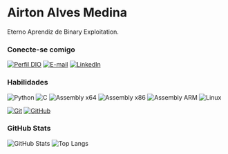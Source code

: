 
# Airton Alves Medina

Eterno Aprendiz de Binary Exploitation.

### Conecte-se comigo

[![Perfil DIO](https://img.shields.io/badge/-Meu%20Perfil%20na%20DIO-30A3DC?style=for-the-badge)](https://web.dio.me/users/airtonmedina_92458)
[![E-mail](https://img.shields.io/badge/-Email-000?style=for-the-badge&logo=microsoft-outlook&logoColor=E94D5F)](mailto:airtonnmedina@gmail.com)
[![LinkedIn](https://img.shields.io/badge/-LinkedIn-000?style=for-the-badge&logo=linkedin&logoColor=30A3DC)](https://www.linkedin.com/in/airtonmedina/)

### Habilidades

![Python](https://img.shields.io/badge/Python-000?style=for-the-badge&logo=python&logoColor=30A3DC)
![C](https://img.shields.io/badge/C-000?style=for-the-badge&logo=c&logoColor=30A3DC)
![Assembly x64](https://img.shields.io/badge/Assembly%20x64-000?style=for-the-badge&logo=Hackaday&logoColor=30A3DC)
![Assembly x86](https://img.shields.io/badge/Assembly%20x86-000?style=for-the-badge&logo=amazon-ec2&logoColor=30A3DC)
![Assembly ARM](https://img.shields.io/badge/ARM%20Assembly-000?style=for-the-badge&logo=arm&logoColor=30A3DC)
![Linux](https://img.shields.io/badge/Linux-000?style=for-the-badge&logo=Linux&logoColor=30A3DC)

[![Git](https://img.shields.io/badge/Git-000?style=for-the-badge&logo=git&logoColor=E94D5F)](https://git-scm.com/doc)
[![GitHub](https://img.shields.io/badge/GitHub-000?style=for-the-badge&logo=github&logoColor=30A3DC)](https://docs.github.com/)

### GitHub Stats

![GitHub Stats](https://github-readme-stats.vercel.app/api?username=Blind4rch3r&theme=transparent&bg_color=000&border_color=30A3DC&show_icons=true&icon_color=30A3DC&title_color=E94D5F&text_color=FFF)
![Top Langs](https://github-readme-stats-git-masterrstaa-rickstaa.vercel.app/api/top-langs/?username=Blind4rch3r&layout=compact&bg_color=000&border_color=30A3DC&title_color=E94D5F&text_color=FFF)
